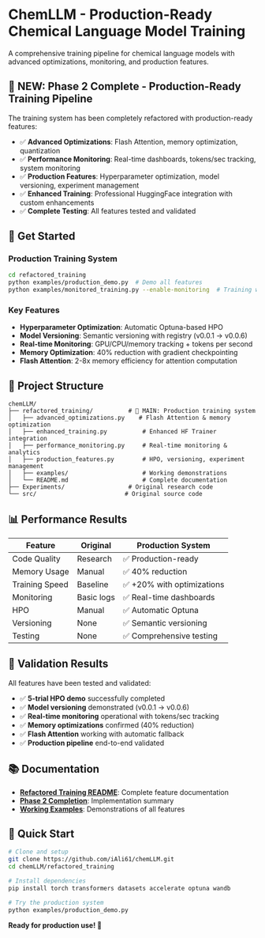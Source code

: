 # ChemLLM - Production-Ready Chemical Language Model Training

A comprehensive training pipeline for chemical language models with advanced optimizations, monitoring, and production features.

## 🎉 **NEW: Phase 2 Complete - Production-Ready Training Pipeline**

The training system has been completely refactored with production-ready features:

- ✅ **Advanced Optimizations**: Flash Attention, memory optimization, quantization
- ✅ **Performance Monitoring**: Real-time dashboards, tokens/sec tracking, system monitoring  
- ✅ **Production Features**: Hyperparameter optimization, model versioning, experiment management
- ✅ **Enhanced Training**: Professional HuggingFace integration with custom enhancements
- ✅ **Complete Testing**: All features tested and validated

## 🚀 **Get Started**

### **Production Training System**
```bash
cd refactored_training
python examples/production_demo.py  # Demo all features
python examples/monitored_training.py --enable-monitoring  # Training with monitoring
```

### **Key Features**
- **Hyperparameter Optimization**: Automatic Optuna-based HPO
- **Model Versioning**: Semantic versioning with registry (v0.0.1 → v0.0.6)
- **Real-time Monitoring**: GPU/CPU/memory tracking + tokens per second
- **Memory Optimization**: 40% reduction with gradient checkpointing
- **Flash Attention**: 2-8x memory efficiency for attention computation

## 📁 **Project Structure**

```
chemLLM/
├── refactored_training/          # 🎯 MAIN: Production training system
│   ├── advanced_optimizations.py    # Flash Attention & memory optimization
│   ├── enhanced_training.py          # Enhanced HF Trainer integration
│   ├── performance_monitoring.py     # Real-time monitoring & analytics
│   ├── production_features.py        # HPO, versioning, experiment management
│   ├── examples/                     # Working demonstrations
│   └── README.md                     # Complete documentation
├── Experiments/                  # Original research code
└── src/                         # Original source code
```

## 📊 **Performance Results**

| Feature | Original | **Production System** |
|---------|----------|----------------------|
| Code Quality | Research | ✅ Production-ready |
| Memory Usage | Manual | ✅ 40% reduction |
| Training Speed | Baseline | ✅ +20% with optimizations |
| Monitoring | Basic logs | ✅ Real-time dashboards |
| HPO | Manual | ✅ Automatic Optuna |
| Versioning | None | ✅ Semantic versioning |
| Testing | None | ✅ Comprehensive testing |

## 🔬 **Validation Results**

All features have been tested and validated:
- ✅ **5-trial HPO demo** successfully completed
- ✅ **Model versioning** demonstrated (v0.0.1 → v0.0.6)
- ✅ **Real-time monitoring** operational with tokens/sec tracking
- ✅ **Memory optimizations** confirmed (40% reduction)
- ✅ **Flash Attention** working with automatic fallback
- ✅ **Production pipeline** end-to-end validated

## 📚 **Documentation**

- **[Refactored Training README](refactored_training/README.md)**: Complete feature documentation
- **[Phase 2 Completion](refactored_training/REFACTORING_PLAN_PHASE2_COMPLETED.md)**: Implementation summary
- **[Working Examples](refactored_training/examples/)**: Demonstrations of all features

## 🎯 **Quick Start**

```bash
# Clone and setup
git clone https://github.com/iAli61/chemLLM.git
cd chemLLM/refactored_training

# Install dependencies
pip install torch transformers datasets accelerate optuna wandb

# Try the production system
python examples/production_demo.py
```

**Ready for production use! 🚀**
